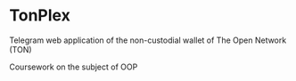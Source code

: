 # TonPlex
Telegram web application of the non-custodial wallet of The Open Network (TON)

Coursework on the subject of OOP
